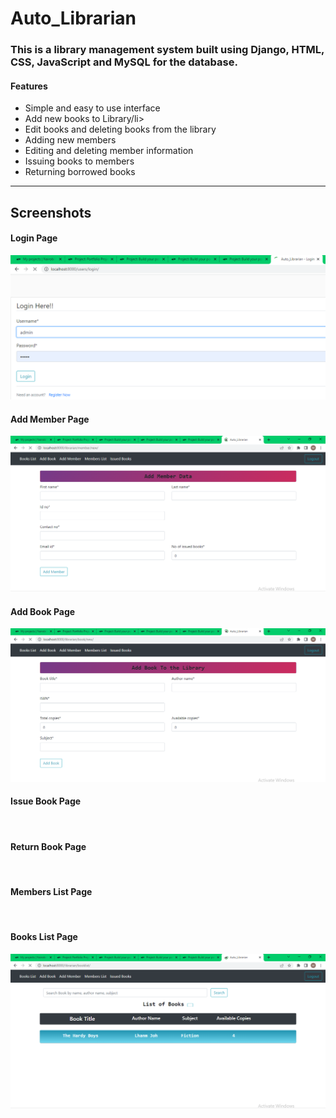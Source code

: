 # Auto_Librarian
<h3>This is a library management system built using Django, HTML, CSS, JavaScript and MySQL for the database.</h3>
<h4>Features</h4>
<ul>
<li>Simple and easy to use interface</li>
<li>Add new books to Library/li>
<li>Edit books and deleting books from the library</li>
<li>Adding new members</li>
<li>Editing and deleting member information</li>
<li>Issuing books to members</li>
<li>Returning borrowed books</li>
</ul>
<hr>
<h2>Screenshots</h2>
<h4>Login Page</h4>
<img src="/screenshots/login.png">
<h4>Add Member Page</h4>
<img src="/screenshots/Add_Member.png">
<h4>Add Book Page</h4>
<img src="/screenshots/Add_Book_1.png">
<h4>Issue Book Page</h4>
<img src="">
<h4>Return Book Page</h4>
<img src="">
<h4>Members List Page</h4>
<img src="">
<h4>Books List Page</h4>
<img src="/screenshots/Dashboard1.png">
